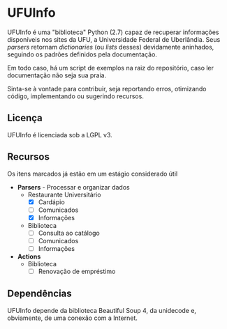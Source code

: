 # UFUInfo

UFUInfo é uma "biblioteca" Python (2.7) capaz de recuperar informações disponíveis nos sites da UFU, a Universidade Federal de Uberlândia. Seus *parsers* retornam *dictionaries* (ou *lists* desses) devidamente aninhados, seguindo os padrões definidos pela documentação.

Em todo caso, há um script de exemplos na raiz do repositório, caso ler documentação não seja sua praia.

Sinta-se à vontade para contribuir, seja reportando erros, otimizando código, implementando ou sugerindo recursos.

## Licença

UFUInfo é licenciada sob a LGPL v3.

## Recursos

Os itens marcados já estão em um estágio considerado útil

- **Parsers** - Processar e organizar dados
  - Restaurante Universitário
    - [x] Cardápio
    - [ ] Comunicados
    - [x] Informações
  - Biblioteca
    - [ ] Consulta ao catálogo
    - [ ] Comunicados
    - [ ] Informações

- **Actions**
  - Biblioteca
    - [ ] Renovação de empréstimo

## Dependências

UFUInfo depende da biblioteca Beautiful Soup 4, da unidecode e, obviamente, de uma conexão com a Internet.
